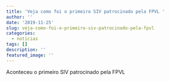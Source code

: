 ```yaml
---
title: 'Veja como foi o primeiro SIV patrocinado pela FPVL '
author: ''
date: '2019-11-25'
slug: veja-como-foi-o-primeiro-siv-patrocinado-pela-fpvl
categories:
  - noticias
tags: []
description: ''
featured_image: ''
---
```


Aconteceu o primeiro SIV  patrocinado pela FPVL